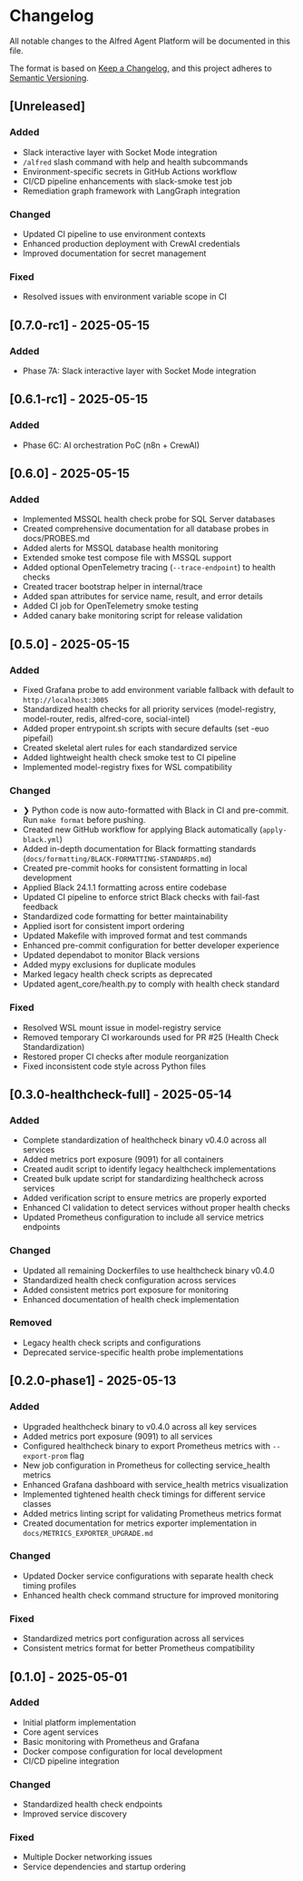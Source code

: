 # Changelog

All notable changes to the Alfred Agent Platform will be documented in this file.

The format is based on [Keep a Changelog](https://keepachangelog.com/en/1.0.0/),
and this project adheres to [Semantic Versioning](https://semver.org/spec/v2.0.0.html).

## [Unreleased]

### Added
- Slack interactive layer with Socket Mode integration
- `/alfred` slash command with help and health subcommands
- Environment-specific secrets in GitHub Actions workflow
- CI/CD pipeline enhancements with slack-smoke test job
- Remediation graph framework with LangGraph integration

### Changed
- Updated CI pipeline to use environment contexts
- Enhanced production deployment with CrewAI credentials
- Improved documentation for secret management

### Fixed
- Resolved issues with environment variable scope in CI

## [0.7.0-rc1] - 2025-05-15

### Added
- Phase 7A: Slack interactive layer with Socket Mode integration

## [0.6.1-rc1] - 2025-05-15

### Added
- Phase 6C: AI orchestration PoC (n8n + CrewAI)

## [0.6.0] - 2025-05-15

### Added
- Implemented MSSQL health check probe for SQL Server databases
- Created comprehensive documentation for all database probes in docs/PROBES.md
- Added alerts for MSSQL database health monitoring
- Extended smoke test compose file with MSSQL support
- Added optional OpenTelemetry tracing (`--trace-endpoint`) to health checks
- Created tracer bootstrap helper in internal/trace
- Added span attributes for service name, result, and error details
- Added CI job for OpenTelemetry smoke testing
- Added canary bake monitoring script for release validation

## [0.5.0] - 2025-05-15

### Added
- Fixed Grafana probe to add environment variable fallback with default to `http://localhost:3005`
- Standardized health checks for all priority services (model-registry, model-router, redis, alfred-core, social-intel)
- Added proper entrypoint.sh scripts with secure defaults (set -euo pipefail)
- Created skeletal alert rules for each standardized service
- Added lightweight health check smoke test to CI pipeline
- Implemented model-registry fixes for WSL compatibility

### Changed
- ❯ Python code is now auto-formatted with Black in CI and pre-commit. Run `make format` before pushing.
- Created new GitHub workflow for applying Black automatically (`apply-black.yml`)
- Added in-depth documentation for Black formatting standards (`docs/formatting/BLACK-FORMATTING-STANDARDS.md`)
- Created pre-commit hooks for consistent formatting in local development
- Applied Black 24.1.1 formatting across entire codebase
- Updated CI pipeline to enforce strict Black checks with fail-fast feedback
- Standardized code formatting for better maintainability
- Applied isort for consistent import ordering
- Updated Makefile with improved format and test commands
- Enhanced pre-commit configuration for better developer experience
- Updated dependabot to monitor Black versions
- Added mypy exclusions for duplicate modules
- Marked legacy health check scripts as deprecated
- Updated agent_core/health.py to comply with health check standard

### Fixed
- Resolved WSL mount issue in model-registry service
- Removed temporary CI workarounds used for PR #25 (Health Check Standardization)
- Restored proper CI checks after module reorganization
- Fixed inconsistent code style across Python files

## [0.3.0-healthcheck-full] - 2025-05-14

### Added
- Complete standardization of healthcheck binary v0.4.0 across all services
- Added metrics port exposure (9091) for all containers
- Created audit script to identify legacy healthcheck implementations
- Created bulk update script for standardizing healthcheck across services
- Added verification script to ensure metrics are properly exported
- Enhanced CI validation to detect services without proper health checks
- Updated Prometheus configuration to include all service metrics endpoints

### Changed
- Updated all remaining Dockerfiles to use healthcheck binary v0.4.0
- Standardized health check configuration across services
- Added consistent metrics port exposure for monitoring
- Enhanced documentation of health check implementation

### Removed
- Legacy health check scripts and configurations
- Deprecated service-specific health probe implementations

## [0.2.0-phase1] - 2025-05-13

### Added
- Upgraded healthcheck binary to v0.4.0 across all key services
- Added metrics port exposure (9091) to all services
- Configured healthcheck binary to export Prometheus metrics with `--export-prom` flag
- New job configuration in Prometheus for collecting service_health metrics
- Enhanced Grafana dashboard with service_health metrics visualization
- Implemented tightened health check timings for different service classes
- Added metrics linting script for validating Prometheus metrics format
- Created documentation for metrics exporter implementation in `docs/METRICS_EXPORTER_UPGRADE.md`

### Changed
- Updated Docker service configurations with separate health check timing profiles
- Enhanced health check command structure for improved monitoring

### Fixed
- Standardized metrics port configuration across all services
- Consistent metrics format for better Prometheus compatibility

## [0.1.0] - 2025-05-01

### Added
- Initial platform implementation
- Core agent services
- Basic monitoring with Prometheus and Grafana
- Docker compose configuration for local development
- CI/CD pipeline integration

### Changed
- Standardized health check endpoints
- Improved service discovery

### Fixed
- Multiple Docker networking issues
- Service dependencies and startup ordering
